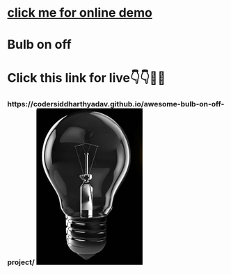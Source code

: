 [<h1>click me for online demo</h1>](https://codersiddharthyadav.github.io/awesome-bulb-on-off-project/)
<h1>Bulb on off</h1>
<h1>Click this link for live👇👇🙋🤔</h1> 
<h3>https://codersiddharthyadav.github.io/awesome-bulb-on-off-project/


<img src="of.png">

